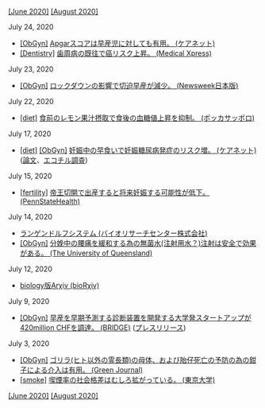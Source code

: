 [\[June 2020\]](2006.md) [\[August 2020\]](2008.md)

July 24, 2020
* [\[ObGyn\]](ObGyn.md) [Apgarスコアは早産児に対しても有用。 (ケアネット)](https://www.carenet.com/news/journal/carenet/50460)
* [\[Dentistry\]](Dentistry.md) [歯周病の既往で癌リスク上昇。 (Medical Xpress)](https://medicalxpress.com/news/2020-07-flossing-ties-gum-disease-higher.html)

July 23, 2020
* [\[ObGyn\]](ObGyn.md) [ロックダウンの影響で切迫早産が減少。 (Newsweek日本版)](https://www.newsweekjapan.jp/stories/woman/2020/07/post-419.php)

July 22, 2020
* [\[diet\]](diet.md) [食前のレモン果汁摂取で食後の血糖値上昇を抑制。 (ポッカサッポロ)](https://www.pokkasapporo-fb.jp/company/news/release/200716_01.html)

July 17, 2020
* [\[diet\]](diet.md) [\[ObGyn\]](ObGyn.md) [妊娠中の早食いで妊娠糖尿病発症のリスク増。 (ケアネット)](https://www.carenet.com/news/general/hdnj/50238) ([論文](https://www.mdpi.com/2072-6643/12/5/1296)、[エコチル調査](http://www.env.go.jp/chemi/ceh/index.html))

July 15, 2020
* [\[fertility\]](fertility.md) [帝王切開で出産すると将来妊娠する可能性が低下。 (PennStateHealth)](https://pennstatehealthnews.org/2020/07/women-who-deliver-by-c-section-are-less-likely-to-conceive-subsequent-children/)

July 14, 2020
* [ランゲンドルフシステム (バイオリサーチセンター株式会社)](https://product.brck.co.jp/index.php/maker/a/adinstruments/langendorff)
* [\[ObGyn\]](ObGyn.md) [分娩中の腰痛を緩和する為の無菌水(注射用水？)注射は安全で効果がある。 (The University of Queensland)](https://www.uq.edu.au/news/article/2020/07/water-injections-relieve-back-pain-labour-no-longer-midwifery-voodoo%E2%80%99)

July 12, 2020
* [biology版Arχiv (bioRχiv)](https://www.biorxiv.org/)

July 9, 2020
* [\[ObGyn\]](ObGyn.md) [早産を早期予測する診断装置を開発する大学発スタートアップが420million CHFを調達。 (BRIDGE)](https://thebridge.jp/2020/07/pregnolia-raises-chf-42-million-to-advance-detection-of-premature-births-pickupnews) ([プレスリリース](https://www.venturekick.ch/Pregnolia-raises-CHF-42-million-to-advance-detection-of-premature-births))

July 3, 2020
* [\[ObGyn\]](ObGyn.md) [ゴリラ(ヒト以外の霊長類)の母体、および胎仔死亡の予防の為の鉗子による介入は有用。 (Green Journal)](https://journals.lww.com/greenjournal/Abstract/2020/07000/Operative_Vaginal_Birth_of_a_Critically_Endangered.28.aspx)
* [\[smoke\]](smoke.md) [喫煙率の社会格差はむしろ拡がっている。 (東京大学)](https://www.m.u-tokyo.ac.jp/news/admin/release_20200627.pdf)

[\[June 2020\]](2006.md) [\[August 2020\]](2008.md)
